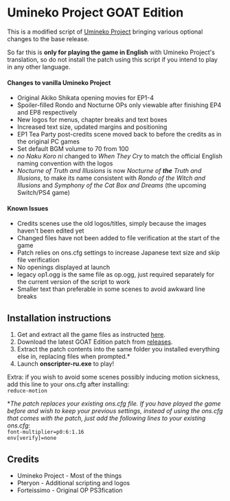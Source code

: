 Umineko Project GOAT Edition
=================

This is a modified script of [Umineko Project](https://umineko-project.org) bringing various optional changes to the base release.

So far this is **only for playing the game in English** with Umineko Project's translation, so do not install the patch using this script if you intend to play in any other language.

#### Changes to vanilla Umineko Project
- Original Akiko Shikata opening movies for EP1-4
- Spoiler-filled Rondo and Nocturne OPs only viewable after finishing EP4 and EP8 respectively
- New logos for menus, chapter breaks and text boxes
- Increased text size, updated margins and positioning
- EP1 Tea Party post-credits scene moved back to before the credits as in the original PC games
- Set default BGM volume to 70 from 100
- _no Naku Koro ni_ changed to _When They Cry_ to match the official English naming convention with the logos
- _Nocturne of Truth and Illusions_ is now _Nocturne of **the** Truth and Illusions_, to make its name consistent with _Rondo of the Witch and Illusions_ and _Symphony of the Cat Box and Dreams_ (the upcoming Switch/PS4 game)

#### Known Issues
- Credits scenes use the old logos/titles, simply because the images haven't been edited yet
- Changed files have not been added to file verification at the start of the game
- Patch relies on ons.cfg settings to increase Japanese text size and skip file verification
- No openings displayed at launch
- legacy op1.ogg is the same file as op.ogg, just required separately for the current version of the script to work
- Smaller text than preferable in some scenes to avoid awkward line breaks

## Installation instructions
1. Get and extract all the game files as instructed [here](https://umineko-project.org/en/downloads/).
2. Download the latest GOAT Edition patch from [releases](https://github.com/Pteryon/umipro-goat/releases).
2. Extract the patch contents into the same folder you installed everything else in, replacing files when prompted.*
3. Launch **onscripter-ru.exe** to play!

Extra: if you wish to avoid some scenes possibly inducing motion sickness, add this line to your ons.cfg after installing:<br>
```reduce-motion```

*_The patch replaces your existing ons.cfg file. If you have played the game before and wish to keep your previous settings, instead of using the ons.cfg that comes with the patch, just add the following lines to your existing ons.cfg:_<br>
```font-multiplier=p0:6:1.16```<br>
```env[verify]=none```

## Credits
- Umineko Project - Most of the things
- Pteryon - Additional scripting and logos
- Forteissimo - Original OP PS3fication
